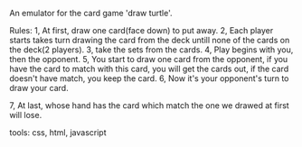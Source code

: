 An emulator for the card game 'draw turtle'. 

Rules:
1,  At first, draw one card(face down) to put away.
2,  Each player starts takes turn drawing the card from the deck untill none of the cards on the deck(2 players).
3,  take the sets from the cards.
4,  Play begins with you, then the opponent.
5,  You start to draw one card from the opponent, if you have the card to match with this card, you will get the cards out, if the card doesn't have match, you keep the card.
6,  Now it's your opponent's turn to draw your card.

7,  At last, whose hand has the card which match the one we drawed at first will lose.

 tools:
 css,
 html,
 javascript